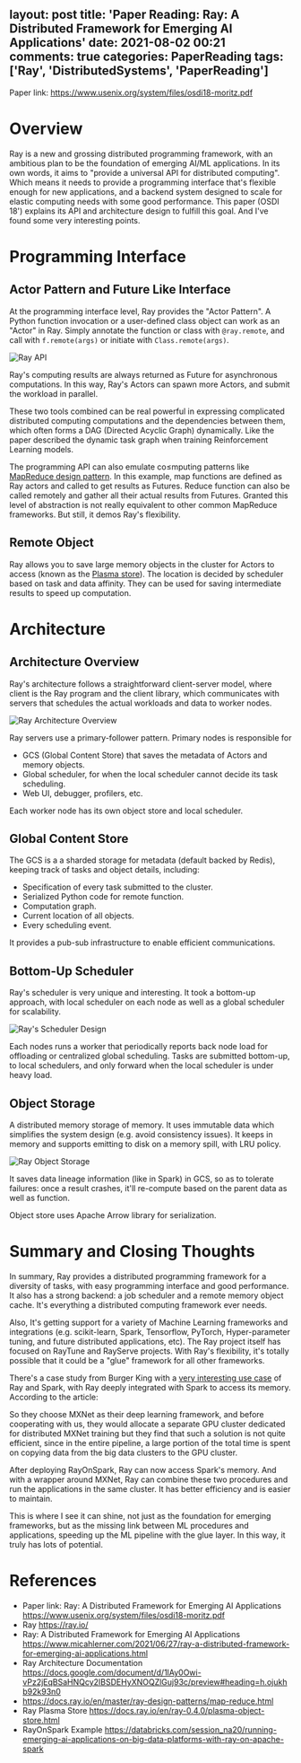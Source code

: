 layout: post
title: 'Paper Reading: Ray: A Distributed Framework for Emerging AI Applications'
date: 2021-08-02 00:21
comments: true
categories: PaperReading
tags: ['Ray', 'DistributedSystems', 'PaperReading']
---

Paper link: https://www.usenix.org/system/files/osdi18-moritz.pdf

# Overview

Ray is a new and grossing distributed programming framework, with an ambitious plan to be the foundation of emerging AI/ML applications. In its own words, it aims to "provide a universal API for distributed computing". 
Which means it needs to provide a programming interface that's flexible enough for new applications, and a backend system designed to scale for elastic computing needs with some good performance.
This paper (OSDI 18') explains its API and architecture design to fulfill this goal. And I've found some very interesting points.

<!--more-->

# Programming Interface

## Actor Pattern and Future Like Interface

At the programming interface level, Ray provides the "Actor Pattern". A Python function invocation or a user-defined class object can work as an "Actor" in Ray. Simply annotate the function or class with `@ray.remote`, and call with `f.remote(args)` or initiate with `Class.remote(args)`.

![Ray API](ray_api.png)

Ray's computing results are always returned as Future for asynchronous computations. In this way, Ray's Actors can spawn more Actors, and submit the workload in parallel.

These two tools combined can be real powerful in expressing complicated distributed computing computations and the dependencies between them, which often forms a DAG (Directed Acyclic Graph) dynamically. Like the paper described the dynamic task graph when training Reinforcement Learning models.

The programming API can also emulate co≤mputing patterns like [MapReduce design pattern](https://docs.ray.io/en/master/ray-design-patterns/map-reduce.html). In this example, map functions are defined as Ray actors and called to get results as Futures. Reduce function can also be called remotely and gather all their actual results from Futures.
Granted this level of abstraction is not really equivalent to other common MapReduce frameworks. But still, it demos Ray's flexibility.

## Remote Object

Ray allows you to save large memory objects in the cluster for Actors to access (known as the [Plasma store](https://docs.ray.io/en/ray-0.4.0/plasma-object-store.html)). The location is decided by scheduler based on task and data affinity. They can be used for saving intermediate results to speed up computation.

# Architecture

## Architecture Overview

Ray's architecture follows a straightforward client-server model, where client is the Ray program and the client library, which communicates with servers that schedules the actual workloads and data to worker nodes. 

![Ray Architecture Overview](ray_arch.png)

Ray servers use a primary-follower pattern. Primary nodes is responsible for 

- GCS (Global Content Store) that saves the metadata of Actors and memory objects. 
- Global scheduler, for when the local scheduler cannot decide its task scheduling.
- Web UI, debugger, profilers, etc.

Each worker node has its own object store and local scheduler.

## Global Content Store

The GCS is a a sharded storage for metadata (default backed by Redis), keeping track of tasks and object details, including:

- Specification of every task submitted to the cluster.
- Serialized Python code for remote function.
- Computation graph.
- Current location of all objects.
- Every scheduling event.

It provides a pub-sub infrastructure to enable efficient communications.

## Bottom-Up Scheduler
Ray's scheduler is very unique and interesting. It took a bottom-up approach, with local scheduler on each node as well as a global scheduler for scalability. 

![Ray's Scheduler Design](ray_scheduler.png)

Each nodes runs a worker that periodically reports back node load for offloading or centralized global scheduling.
Tasks are submitted bottom-up, to local schedulers, and only forward when the local scheduler is under heavy load.

## Object Storage

A distributed memory storage of memory. It uses immutable data which simplifies the system design (e.g. avoid consistency issues). It keeps in memory and supports emitting to disk on a memory spill, with LRU policy.

![Ray Object Storage](ray_plasma.png)

It saves data lineage information (like in Spark) in GCS, so as to tolerate failures: once a result crashes, it'll re-compute based on the parent data as well as function.

Object store uses Apache Arrow library for serialization.

# Summary and Closing Thoughts

In summary, Ray provides a distributed programming framework for a diversity of tasks, 
with easy programming interface and good performance.
It also has a strong backend: a job scheduler and a remote memory object cache. It's everything 
a distributed computing framework ever needs.

Also, It's getting support for a variety of Machine Learning frameworks and integrations 
(e.g. scikit-learn, Spark, Tensorflow, PyTorch, Hyper-parameter tuning, and future distributed applications, etc).
The Ray project itself has focused on RayTune and RayServe projects. 
With Ray's flexibility, it's totally possible
that it could be a "glue" framework for all other frameworks.

There's a case study from Burger King with a [very interesting use case](https://databricks.com/session_na20/running-emerging-ai-applications-on-big-data-platforms-with-ray-on-apache-spark)
of Ray and Spark, with Ray deeply integrated with Spark to access its memory. According to the article:

  So they choose MXNet as their deep learning framework, and before cooperating with us, 
  they would allocate a separate GPU cluster dedicated for distributed MXNet training 
  but they find that such a solution is not quite efficient, since in the entire pipeline, 
  a large portion of the total time is spent on copying data from the big data clusters to the GPU cluster.

After deploying RayOnSpark, Ray can now access Spark's memory. And with a wrapper around MXNet,
Ray can combine these two procedures and run the applications in the same cluster. It has better
efficiency and is easier to maintain.

This is where I see it can shine, not just as the foundation for emerging frameworks,
but as the missing link between ML procedures and applications,
speeding up the ML pipeline with the glue layer. In this way, it truly has
lots of potential.

# References

- Paper link: Ray: A Distributed Framework for Emerging AI Applications https://www.usenix.org/system/files/osdi18-moritz.pdf
- Ray https://ray.io/
- Ray: A Distributed Framework for Emerging AI Applications https://www.micahlerner.com/2021/06/27/ray-a-distributed-framework-for-emerging-ai-applications.html
- Ray Architecture Documentation https://docs.google.com/document/d/1lAy0Owi-vPz2jEqBSaHNQcy2IBSDEHyXNOQZlGuj93c/preview#heading=h.ojukhb92k93n0
- https://docs.ray.io/en/master/ray-design-patterns/map-reduce.html
- Ray Plasma Store https://docs.ray.io/en/ray-0.4.0/plasma-object-store.html
- RayOnSpark Example https://databricks.com/session_na20/running-emerging-ai-applications-on-big-data-platforms-with-ray-on-apache-spark